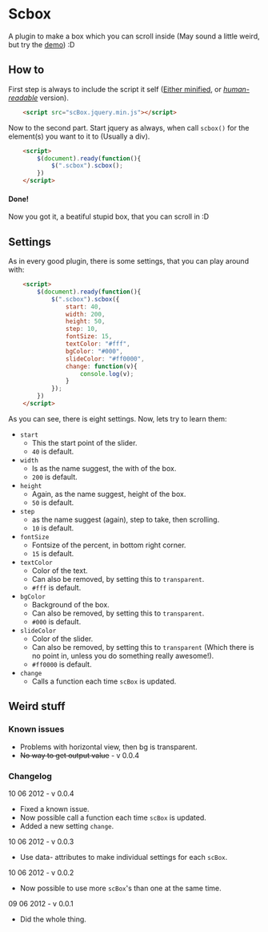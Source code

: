 Scbox
=====

A plugin to make a box which you can scroll inside (May sound a little weird, but try the [demo](http://sloganator.org/ScBox/)) :D

## How to ##
First step is always to include the script it self ([Either minified](https://github.com/Mobilpadde/ScBox/blob/master/scBox.jquery.min.js), or [*human-readable*](https://github.com/Mobilpadde/ScBox/blob/master/scBox.jquery.js) version).

```html
	<script src="scBox.jquery.min.js"></script>
```


Now to the second part.
Start jquery as always, when call `scbox()` for the element(s) you want to it to (Usually a div).

```html
	<script>
		$(document).ready(function(){
			$(".scbox").scbox();
		})
	</script>
```

#### Done! ####
Now you got it, a beatiful stupid box, that you can scroll in :D


## Settings ##

As in every good plugin, there is some settings, that you can play around with:

```html
	<script>
		$(document).ready(function(){
			$(".scbox").scbox({
				start: 40,
				width: 200,
				height: 50,
				step: 10,
				fontSize: 15,
				textColor: "#fff",
				bgColor: "#000",
				slideColor: "#ff0000",
				change: function(v){
					console.log(v);
				}
			});
		})
	</script>
```

As you can see, there is eight settings. Now, lets try to learn them:

* `start`
	* This the start point of the slider.
	* `40` is default.
* `width`
	* Is as the name suggest, the with of the box.
	* `200` is default.
* `height`
	* Again, as the name suggest, height of the box.
	* `50` is default.
* `step`
	* as the name suggest (again), step to take, then scrolling.
	* `10` is default.
* `fontSize`
	* Fontsize of the percent, in bottom right corner.
	* `15` is default.
* `textColor`
	* Color of the text.
	* Can also be removed, by setting this to `transparent`.
	* `#fff` is default.
* `bgColor`
	* Background of the box.
	* Can also be removed, by setting this to `transparent`.
	* `#000` is default.
* `slideColor`
	* Color of the slider.
	* Can also be removed, by setting this to `transparent` (Which there is no point in, unless you do something really awesome!).
	* `#ff0000` is default.
* `change`
	* Calls a function each time `scBox` is updated.


## Weird stuff ##

### Known issues ###
* Problems with horizontal view, then bg is transparent.
* <del>No way to get output value</del> - v 0.0.4


### Changelog ###
10 06 2012 - v 0.0.4

* Fixed a known issue.
* Now possible call a function each time `scBox` is updated.
* Added a new setting `change`.


10 06 2012 - v 0.0.3

* Use data- attributes to make individual settings for each `scBox`.


10 06 2012 - v 0.0.2

* Now possible to use more `scBox`'s than one at the same time.


09 06 2012 - v 0.0.1

* Did the whole thing.